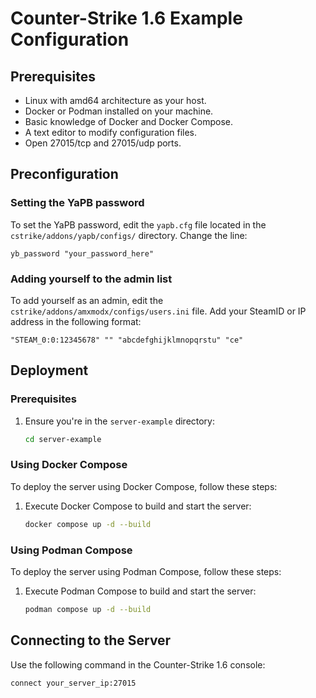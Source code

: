 # Counter-Strike 1.6 Example Configuration
## Prerequisites
- Linux with amd64 architecture as your host.
- Docker or Podman installed on your machine.
- Basic knowledge of Docker and Docker Compose.
- A text editor to modify configuration files.
- Open 27015/tcp and 27015/udp ports.
## Preconfiguration
### Setting the YaPB password
To set the YaPB password, edit the `yapb.cfg` file located in the `cstrike/addons/yapb/configs/` directory. Change the line:
```plaintext
yb_password "your_password_here"
```
### Adding yourself to the admin list
To add yourself as an admin, edit the `cstrike/addons/amxmodx/configs/users.ini` file. Add your SteamID or IP address in the following format:
```plaintext
"STEAM_0:0:12345678" "" "abcdefghijklmnopqrstu" "ce"
```
## Deployment
### Prerequisites
1. Ensure you're in the `server-example` directory:
   ```bash
   cd server-example
   ```
### Using Docker Compose
To deploy the server using Docker Compose, follow these steps:
1. Execute Docker Compose to build and start the server:
    ```bash
    docker compose up -d --build
    ```
### Using Podman Compose
To deploy the server using Podman Compose, follow these steps:
1. Execute Podman Compose to build and start the server:
    ```bash
    podman compose up -d --build
    ```
## Connecting to the Server
Use the following command in the Counter-Strike 1.6 console:
```plaintext
connect your_server_ip:27015
```